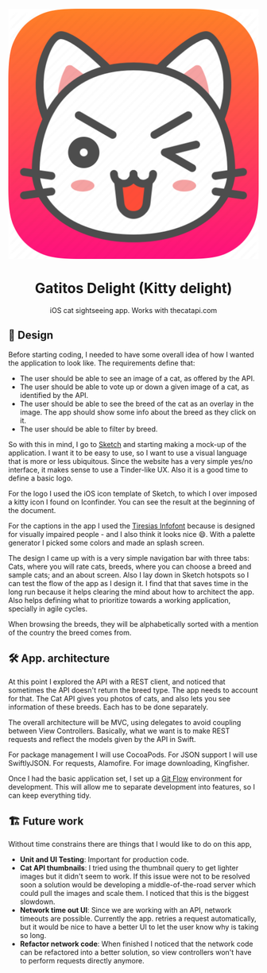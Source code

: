 <p align="center">
<img src="https://raw.githubusercontent.com/Lisergishnu/gatitos-delight/master/Icon.png?token=AGXnInogUGrtO_dq2x4HbtQfpNKM_IJ_ks5cqxRwwA%3D%3D" />
</p>

<h1 align="center">Gatitos Delight (Kitty delight)</h1>
<p align="center">iOS cat sightseeing app. Works with thecatapi.com </p>

## 📝 Design

Before starting coding, I needed to have some overall idea of how I wanted the application to look like. The requirements define that:

- The user should be able to see an image of a cat, as offered by the API.
- The user should be able to vote up or down a given image of a cat, as identified by the API.
- The user should be able to see the breed of the cat as an overlay in the image. The app should show some info about the breed as they click on it.
- The user should be able to filter by breed.

So with this in mind, I go to [Sketch](https://www.sketch.com) and starting making a mock-up of the application. I want it to be easy to use, so I want to use a visual language that is more or less ubiquitous. Since the website has a very simple yes/no interface, it makes sense to use a Tinder-like UX. Also it is a good time to define a basic logo. 

For the logo I used the iOS icon template of Sketch, to which I over imposed a kitty icon I found on Iconfinder. You can see the result at the beginning of the document.

For the captions in the app I used the [Tiresias Infofont](https://www.fontsquirrel.com/fonts/tiresias-infofont) because is designed for visually impaired people - and I also think it looks nice 😄. With a palette generator I picked some colors and made an splash screen.

The design I came up with is a very simple navigation bar with three tabs: Cats, where you will rate cats, breeds, where you can choose a breed and sample cats; and an about screen. Also I lay down in Sketch hotspots so I can test the flow of the app as I design it. I find that that saves time in the long run because it helps clearing the mind about how to architect the app. Also helps defining what to prioritize towards a working application, specially in agile cycles.

When browsing the breeds, they will be alphabetically sorted with a mention of the country the breed comes from.

## 🛠 App. architecture

At this point I explored the API with a REST client, and noticed that sometimes the API doesn't return the breed type. The app needs to account for that. The Cat API gives you photos of cats, and also lets you see information of these breeds. Each has to be done separately.

The overall architecture will be MVC, using delegates to avoid coupling between View Controllers. Basically, what we want is to make REST requests and reflect the models given by the API in Swift. 

For package management I will use CocoaPods. For JSON support I will use SwiftlyJSON. For requests, Alamofire. For image downloading, Kingfisher.

Once I had the basic application set, I set up a [Git Flow](https://danielkummer.github.io/git-flow-cheatsheet/) environment for development. This will allow me to separate development into features, so I can keep everything tidy.

## 🏗 Future work

Without time constrains there are things that I would like to do on this app,

- **Unit and UI Testing**: Important for production code.
- **Cat API thumbnails**: I tried using the thumbnail query to get lighter images but it didn't seem to work. If this issue were not to be resolved soon a solution would be developing a middle-of-the-road server which could pull the images and scale them. I noticed that this is the biggest slowdown.
- **Network time out UI**: Since we are working with an API, network timeouts are possible. Currently the app. retries a request automatically, but it would be nice to have a better UI to let the user know why is taking so long.
- **Refactor network code**: When finished I noticed that the network code can be refactored into a better solution, so view controllers won't have to perform requests directly anymore.
